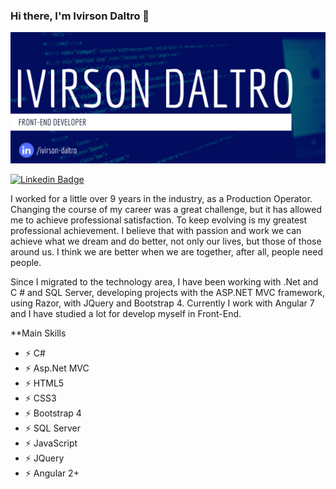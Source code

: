 ### Hi there, I'm Ivirson Daltro 👋


[![Hello 👋🏻](https://github.com/ivirson/ivirson/blob/master/banner_ivirson.png)](https://www.linkedin.com/in/ivirson-daltro/)


[![Linkedin Badge](https://img.shields.io/badge/-Add&nbsp;Me-blue?style=flat-square&logo=Linkedin&logoColor=white&link=https://www.linkedin.com/in/ivirson-daltro/)](https://www.linkedin.com/in/ivirson-daltro/)

I worked for a little over 9 years in the industry, as a Production Operator.
Changing the course of my career was a great challenge, but it has allowed me to achieve professional satisfaction. To keep evolving is my greatest professional achievement. 
I believe that with passion and work we can achieve what we dream and do better, not only our lives, but those of those around us. I think we are better when we are together, after all, people need people. 

<!-- Trabalhei durante pouco mais de 9 anos na indústria, como Operador de Produção.
Mudar o rumo da carreira foi um desafio muito grande, mas que me tem permitido alcançar a satisfação profissional. Seguir evoluindo é minha maior conquista profissional. 
Acredito que com paixão e trabalho podemos alcançar o que sonhamos e fazer melhor, não somente a nossa vida, mas a daqueles que nos cercam. Penso que somos melhores quando estamos juntos, afinal, pessoas precisam de pessoas. -->

Since I migrated to the technology area, I have been working with .Net and C # and SQL Server, developing projects with the ASP.NET MVC framework, using Razor, with JQuery and Bootstrap 4. Currently I work with Angular 7 and I have studied a lot for develop myself in Front-End.

<!-- Desde que migrei para a área de tecnologia, venho trabalhando com .Net e C# e SQL Server, desenvolvendo projetos com o framework ASP.NET MVC, utilizando o Razor, com JQuery e Bootstrap 4. Atualmente trabalho com Angular 7 e tenho estudado bastante para desenvolver-me em Front-End. -->

**Main Skills

- ⚡ C#
- ⚡ Asp.Net MVC
- ⚡ HTML5
- ⚡ CSS3
- ⚡ Bootstrap 4
- ⚡ SQL Server
- ⚡ JavaScript
- ⚡ JQuery
- ⚡ Angular 2+

 <!-- 
- 🔭 I’m currently working on Angular 2+
- 🌱 I’m currently learning ...
- 👯 I’m looking to collaborate on ...
- 🤔 I’m looking for help with ...
- 💬 Ask me about ...
- 📫 How to reach me: ...
- 😄 Pronouns: ...
- ⚡ Fun fact: ...
-->
